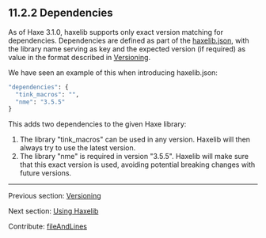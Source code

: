 ## 11.2.2 Dependencies

As of Haxe 3.1.0, haxelib supports only exact version matching for dependencies. Dependencies are defined as part of the [haxelib.json](haxelib-json.md), with the library name serving as key and the expected version (if required) as value in the format described in [Versioning](haxelib-json-versioning.md).

We have seen an example of this when introducing haxelib.json:

```haxe
"dependencies": {
  "tink_macros": "",
  "nme": "3.5.5"
}
```

This adds two dependencies to the given Haxe library:

1. The library "tink_macros" can be used in any version. Haxelib will then always try to use the latest version.
2. The library "nme" is required in version "3.5.5". Haxelib will make sure that this exact version is used, avoiding potential breaking changes with future versions.

---

Previous section: [Versioning](haxelib-json-versioning.md)

Next section: [Using Haxelib](haxelib-using.md)

Contribute: [fileAndLines](https://github.com/HaxeFoundation/HaxeManual/blob/master/11-haxelib.tex#L115-115)